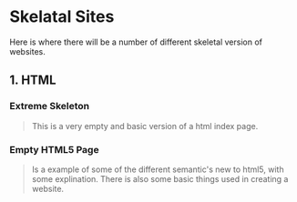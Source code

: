 # Skelatal Sites

Here is where there will be a number of different skeletal version of websites. 

## 1. HTML
   ### Extreme Skeleton
   > This is a very empty and basic version of a html index page.
   ### Empty HTML5 Page
   > Is a example of some of the different semantic's new to html5,
   > with some explination. There is also some basic things used 
   > in creating a website.
